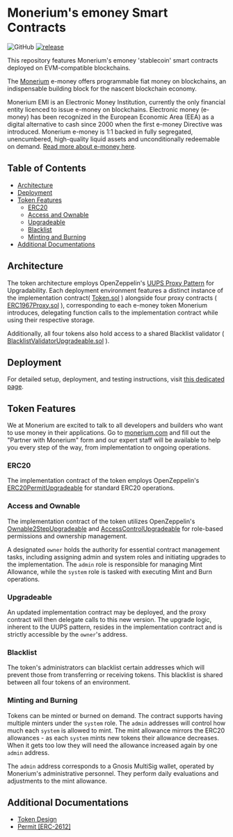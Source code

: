 # Monerium's emoney Smart Contracts
![GitHub](https://img.shields.io/github/license/monerium/smart-contracts.svg)
[![release](https://img.shields.io/github/v/tag/monerium/smart-contracts?label=version)](https://github.com/monerium/smart-contracts/releases)

This repository features Monerium's emoney 'stablecoin' smart contracts deployed on EVM-compatible blockchains.

The [Monerium](https://monerium.com) e-money offers programmable fiat money on blockchains, an indispensable building block for the nascent blockchain economy.

Monerium EMI is an Electronic Money Institution, currently the only financial entity licenced to issue e-money on blockchains. Electronic money (e-money) has been recognized in the European Economic Area (EEA) as a digital alternative to cash since 2000 when the first e-money Directive was introduced. Monerium e-money is 1:1 backed in fully segregated, unencumbered, high-quality liquid assets and unconditionally redeemable on demand. [Read more about e-money here](https://monerium.com/monerium/2019/06/28/e-money-the-digital-alternative-to-cash.html).

## Table of Contents

- [Architecture](#architecture)
- [Deployment](#deployment)
- [Token Features](#token-features)
  - [ERC20](#erc20)
  - [Access and Ownable](#access-and-ownable)
  - [Upgradeable](#upgradeable)
  - [Blacklist](#blacklist)
  - [Minting and Burning](#minting-and-burning)
- [Additional Documentations](#additional-documentations)
  
## Architecture 

The token architecture employs OpenZeppelin's [UUPS Proxy Pattern](https://docs.openzeppelin.com/contracts/4.x/api/proxy#UUPSUpgradeable) for Upgradability. Each deployment environment  features a distinct instance of the implementation contract( [Token.sol](./src/Token.sol) ) alongside four proxy contracts ( [ERC1967Proxy.sol](https://github.com/OpenZeppelin/openzeppelin-contracts/blob/v4.9.5/contracts/proxy/ERC1967/ERC1967Proxy.sol) ), corresponding to each e-money token Monerium introduces, delegating function calls to the implementation contract while using their respective storage.

Additionally, all four tokens also hold access to a shared Blacklist validator ( [BlacklistValidatorUpgradeable.sol](./src/BlacklistValidatorUpgradeable.sol) ). 

## Deployment

For detailed setup, deployment, and testing instructions, visit [this dedicated page](./docs/deployment.md).

## Token Features

We at Monerium are excited to talk to all developers and builders who want to use money in their applications.
Go to [monerium.com](https://monerium.com) and fill out the "Partner with Monerium" form and our expert staff
will be available to help you every step of the way, from implementation to ongoing operations.

### ERC20 

The implementation contract of the token employs OpenZeppelin's [ERC20PermitUpgradeable](https://github.com/OpenZeppelin/openzeppelin-contracts-upgradeable/blob/master/contracts/token/ERC20/extensions/ERC20PermitUpgradeable.sol) for standard ERC20 operations.

### Access and Ownable

The implementation contract of the token utilizes OpenZeppelin's [Ownable2StepUpgradeable](https://github.com/OpenZeppelin/openzeppelin-contracts-upgradeable/blob/master/contracts/access/Ownable2StepUpgradeable.sol) and [AccessControlUpgradeable](https://github.com/OpenZeppelin/openzeppelin-contracts-upgradeable/blob/master/contracts/access/AccessControlUpgradeable.sol) for role-based permissions and ownership management.

A designated `owner` holds the authority for essential contract management tasks, including assigning admin and system roles and initiating upgrades to the implementation. The `admin` role is responsible for managing Mint Allowance, while the `system` role is tasked with executing Mint and Burn operations.

### Upgradeable

An updated implementation contract may be deployed, and the proxy contract will then delegate calls to this new version. The upgrade logic, inherent to the UUPS pattern, resides in the implementation contract and is strictly accessible by the `owner`'s address.

### Blacklist

The token's administrators can blacklist certain addresses which will prevent those from transferring or receiving tokens. This blacklist is shared between all four tokens of an environment. 

### Minting and Burning

Tokens can be minted or burned on demand. The contract supports having multiple minters under the `system` role.
The `admin` addresses will control how much each `system` is allowed to mint. The mint allowance mirrors the ERC20 allowances - as each `system` mints new tokens their allowance decreases. When it gets too low they will need the allowance increased again by one `admin` address. 

The `admin` address corresponds to a Gnosis MultiSig wallet, operated by Monerium's administrative personnel. They perform daily evaluations and adjustments to the mint allowance.

## Additional Documentations

  * [Token Design](./docs/tokendesign.md)
  * [Permit [ERC-2612]](./docs/permit.md)

